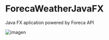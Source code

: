 # ForecaWeatherJavaFX

Java FX aplication powered by Foreca API 

![imagen](https://user-images.githubusercontent.com/78269071/194757710-64156938-00b0-4046-9678-00ce8915b795.png)
